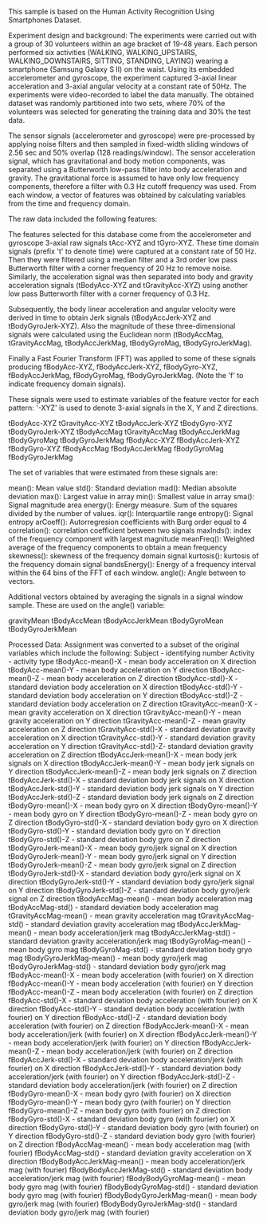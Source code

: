 This sample is based on the Human Activity Recognition Using Smartphones Dataset.

Experiment design and background: The experiments were carried out with a group of 30 volunteers within an age bracket of 19-48 years. Each person performed six activities (WALKING, WALKING_UPSTAIRS, WALKING_DOWNSTAIRS, SITTING, STANDING, LAYING) wearing a smartphone (Samsung Galaxy S II) on the waist. Using its embedded accelerometer and gyroscope, the experiment captured 3-axial linear acceleration and 3-axial angular velocity at a constant rate of 50Hz. The experiments were video-recorded to label the data manually. The obtained dataset was randomly partitioned into two sets, where 70% of the volunteers was selected for generating the training data and 30% the test data. 

The sensor signals (accelerometer and gyroscope) were pre-processed by applying noise filters and then sampled in fixed-width sliding windows of 2.56 sec and 50% overlap (128 readings/window). The sensor acceleration signal, which has gravitational and body motion components, was separated using a Butterworth low-pass filter into body acceleration and gravity. The gravitational force is assumed to have only low frequency components, therefore a filter with 0.3 Hz cutoff frequency was used. From each window, a vector of features was obtained by calculating variables from the time and frequency domain. 

The raw data included the following features:

The features selected for this database come from the accelerometer and gyroscope 3-axial raw signals tAcc-XYZ and tGyro-XYZ. These time domain signals (prefix 't' to denote time) were captured at a constant rate of 50 Hz. Then they were filtered using a median filter and a 3rd order low pass Butterworth filter with a corner frequency of 20 Hz to remove noise. Similarly, the acceleration signal was then separated into body and gravity acceleration signals (tBodyAcc-XYZ and tGravityAcc-XYZ) using another low pass Butterworth filter with a corner frequency of 0.3 Hz. 

Subsequently, the body linear acceleration and angular velocity were derived in time to obtain Jerk signals (tBodyAccJerk-XYZ and tBodyGyroJerk-XYZ). Also the magnitude of these three-dimensional signals were calculated using the Euclidean norm (tBodyAccMag, tGravityAccMag, tBodyAccJerkMag, tBodyGyroMag, tBodyGyroJerkMag). 

Finally a Fast Fourier Transform (FFT) was applied to some of these signals producing fBodyAcc-XYZ, fBodyAccJerk-XYZ, fBodyGyro-XYZ, fBodyAccJerkMag, fBodyGyroMag, fBodyGyroJerkMag. (Note the 'f' to indicate frequency domain signals). 

These signals were used to estimate variables of the feature vector for each pattern:  '-XYZ' is used to denote 3-axial signals in the X, Y and Z directions.

tBodyAcc-XYZ
tGravityAcc-XYZ
tBodyAccJerk-XYZ
tBodyGyro-XYZ
tBodyGyroJerk-XYZ
tBodyAccMag
tGravityAccMag
tBodyAccJerkMag
tBodyGyroMag
tBodyGyroJerkMag
fBodyAcc-XYZ
fBodyAccJerk-XYZ
fBodyGyro-XYZ
fBodyAccMag
fBodyAccJerkMag
fBodyGyroMag
fBodyGyroJerkMag

The set of variables that were estimated from these signals are: 

mean(): Mean value
std(): Standard deviation
mad(): Median absolute deviation 
max(): Largest value in array
min(): Smallest value in array
sma(): Signal magnitude area
energy(): Energy measure. Sum of the squares divided by the number of values. 
iqr(): Interquartile range 
entropy(): Signal entropy
arCoeff(): Autorregresion coefficients with Burg order equal to 4
correlation(): correlation coefficient between two signals
maxInds(): index of the frequency component with largest magnitude
meanFreq(): Weighted average of the frequency components to obtain a mean frequency
skewness(): skewness of the frequency domain signal 
kurtosis(): kurtosis of the frequency domain signal 
bandsEnergy(): Energy of a frequency interval within the 64 bins of the FFT of each window.
angle(): Angle between to vectors.

Additional vectors obtained by averaging the signals in a signal window sample. These are used on the angle() variable:

gravityMean
tBodyAccMean
tBodyAccJerkMean
tBodyGyroMean
tBodyGyroJerkMean

Processed Data: Assignment was converted to a subset of the original variables which include the following:
Subject - identifying number
Activity - activity type
tBodyAcc-mean()-X - mean body acceleration on X direction
tBodyAcc-mean()-Y - mean body acceleration on Y direction
tBodyAcc-mean()-Z - mean body acceleration on Z direction
tBodyAcc-std()-X - standard deviation body acceleration on X direction
tBodyAcc-std()-Y - standard deviation body acceleration on Y direction
tBodyAcc-std()-Z - standard deviation body acceleration on Z direction
tGravityAcc-mean()-X - mean gravity acceleration on X direction
tGravityAcc-mean()-Y - mean gravity acceleration on Y direction
tGravityAcc-mean()-Z - mean gravity acceleration on Z direction
tGravityAcc-std()-X - standard deviation gravity acceleration on X direction
tGravityAcc-std()-Y - standard deviation gravity acceleration on Y direction
tGravityAcc-std()-Z- standard deviation gravity acceleration on Z direction
tBodyAccJerk-mean()-X - mean body jerk signals on X direction
tBodyAccJerk-mean()-Y - mean body jerk signals on Y direction
tBodyAccJerk-mean()-Z - mean body jerk signals on Z direction
tBodyAccJerk-std()-X - standard deviation body jerk signals on X direction
tBodyAccJerk-std()-Y - standard deviation body jerk signals on Y direction
tBodyAccJerk-std()-Z - standard deviation body jerk signals on Z direction
tBodyGyro-mean()-X - mean body gyro on X direction
tBodyGyro-mean()-Y - mean body gyro on Y direction
tBodyGyro-mean()-Z - mean body gyro on Z direction
tBodyGyro-std()-X - standard deviation body gyro on X direction
tBodyGyro-std()-Y - standard deviation body gyro on Y direction
tBodyGyro-std()-Z - standard deviation body gyro on Z direction
tBodyGyroJerk-mean()-X - mean body gyro/jerk signal on X direction
tBodyGyroJerk-mean()-Y - mean body gyro/jerk signal on Y direction
tBodyGyroJerk-mean()-Z - mean body gyro/jerk signal on Z direction
tBodyGyroJerk-std()-X - standard deviation body gyro/jerk signal on X direction
tBodyGyroJerk-std()-Y - standard deviation body gyro/jerk signal on Y direction
tBodyGyroJerk-std()-Z - standard deviation body gyro/jerk signal on Z direction
tBodyAccMag-mean() - mean body acceleration mag
tBodyAccMag-std() - standard deviation body acceleration mag
tGravityAccMag-mean() - mean gravity acceleration mag
tGravityAccMag-std() - standard deviation gravity acceleration mag
tBodyAccJerkMag-mean() - mean body acceleration/jerk mag
tBodyAccJerkMag-std() - standard deviation gravity acceleration/jerk mag
tBodyGyroMag-mean() - mean body gyro mag
tBodyGyroMag-std() - standard deviation body gryo mag
tBodyGyroJerkMag-mean() - mean body gyro/jerk mag
tBodyGyroJerkMag-std() - standard deviation body gyro/jerk mag
fBodyAcc-mean()-X - mean body acceleration (with fourier) on X direction
fBodyAcc-mean()-Y - mean body acceleration (with fourier) on Y direction
fBodyAcc-mean()-Z - mean body acceleration (with fourier) on Z direction
fBodyAcc-std()-X - standard deviation body acceleration (with fourier) on X direction
fBodyAcc-std()-Y - standard deviation body acceleration (with fourier) on Y direction
fBodyAcc-std()-Z - standard deviation body acceleration (with fourier) on Z direction
fBodyAccJerk-mean()-X - mean body acceleration/jerk (with fourier) on X direction
fBodyAccJerk-mean()-Y - mean body acceleration/jerk (with fourier) on Y direction
fBodyAccJerk-mean()-Z - mean body acceleration/jerk (with fourier) on Z direction
fBodyAccJerk-std()-X - standard deviation body acceleration/jerk (with fourier) on X direction
fBodyAccJerk-std()-Y - standard deviation body acceleration/jerk (with fourier) on Y direction
fBodyAccJerk-std()-Z - standard deviation body acceleration/jerk (with fourier) on Z direction
fBodyGyro-mean()-X - mean body gyro (with fourier) on X direction
fBodyGyro-mean()-Y - mean body gyro (with fourier) on Y direction
fBodyGyro-mean()-Z - mean body gyro (with fourier) on Z direction
fBodyGyro-std()-X - standard deviation body gyro (with fourier) on X direction
fBodyGyro-std()-Y - standard deviation body gyro (with fourier) on Y direction
fBodyGyro-std()-Z - standard deviation body gyro (with fourier) on Z direction
fBodyAccMag-mean() - mean body acceleration mag (with fourier) 
fBodyAccMag-std() - standard deviation gravity acceleration on X direction
fBodyBodyAccJerkMag-mean() - mean body acceleration/jerk mag (with fourier)
fBodyBodyAccJerkMag-std() - standard deviation body acceleration/jerk mag (with fourier)
fBodyBodyGyroMag-mean() - mean body gyro mag (with fourier)
fBodyBodyGyroMag-std() - standard deviation body gyro mag (with fourier)
fBodyBodyGyroJerkMag-mean() - mean body gyro/jerk mag (with fourier)
fBodyBodyGyroJerkMag-std() - standard deviation body gyro/jerk mag (with fourier)